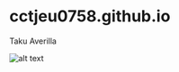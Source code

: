 # cctjeu0758.github.io
Taku Averilla

![alt text](https://i.pinimg.com/564x/11/29/da/1129da65b81788d63d414c7129ade0dd.jpg)

